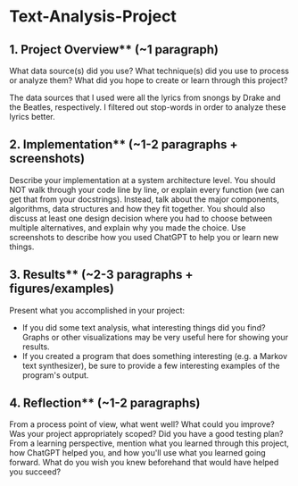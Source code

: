 # Text-Analysis-Project
 
## 1. Project Overview** (~1 paragraph)

What data source(s) did you use? What technique(s) did you use to process or analyze them? What did you hope to create or learn through this project?

The data sources that I used were all the lyrics from snongs by Drake and the Beatles, respectively. I filtered out stop-words in order to analyze these lyrics better.

## 2. Implementation** (~1-2 paragraphs + screenshots)

Describe your implementation at a system architecture level. You should NOT walk through your code line by line, or explain every function (we can get that from your docstrings). Instead, talk about the major components, algorithms, data structures and how they fit together. You should also discuss at least one design decision where you had to choose between multiple alternatives, and explain why you made the choice. Use screenshots to describe how you used ChatGPT to help you or learn new things.

## 3. Results** (~2-3 paragraphs + figures/examples)

Present what you accomplished in your project:

- If you did some text analysis, what interesting things did you find? Graphs or other visualizations may be very useful here for showing your results.
- If you created a program that does something interesting (e.g. a Markov text synthesizer), be sure to provide a few interesting examples of the program's output.

## 4. Reflection** (~1-2 paragraphs)

From a process point of view, what went well? What could you improve? Was your project appropriately scoped? Did you have a good testing plan?
 From a learning perspective, mention what you learned through this project, how ChatGPT helped you, and how you'll use what you learned going forward. What do you wish you knew beforehand that would have helped you succeed?